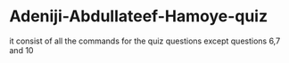 # Adeniji-Abdullateef-Hamoye-quiz
it consist of all the commands for the quiz questions except questions 6,7 and 10
